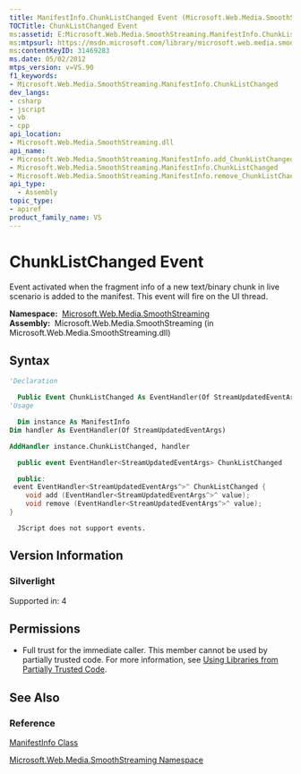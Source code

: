 ```yaml
---
title: ManifestInfo.ChunkListChanged Event (Microsoft.Web.Media.SmoothStreaming)
TOCTitle: ChunkListChanged Event
ms:assetid: E:Microsoft.Web.Media.SmoothStreaming.ManifestInfo.ChunkListChanged
ms:mtpsurl: https://msdn.microsoft.com/library/microsoft.web.media.smoothstreaming.manifestinfo.chunklistchanged(v=VS.90)
ms:contentKeyID: 31469283
ms.date: 05/02/2012
mtps_version: v=VS.90
f1_keywords:
- Microsoft.Web.Media.SmoothStreaming.ManifestInfo.ChunkListChanged
dev_langs:
- csharp
- jscript
- vb
- cpp
api_location:
- Microsoft.Web.Media.SmoothStreaming.dll
api_name:
- Microsoft.Web.Media.SmoothStreaming.ManifestInfo.add_ChunkListChanged
- Microsoft.Web.Media.SmoothStreaming.ManifestInfo.ChunkListChanged
- Microsoft.Web.Media.SmoothStreaming.ManifestInfo.remove_ChunkListChanged
api_type:
  - Assembly
topic_type:
- apiref
product_family_name: VS
---
```


# ChunkListChanged Event

Event activated when the fragment info of a new text/binary chunk in live scenario is added to the manifest. This event will fire on the UI thread.

**Namespace:**  [Microsoft.Web.Media.SmoothStreaming](microsoft-web-media-smoothstreaming-namespace_1.md)  
**Assembly:**  Microsoft.Web.Media.SmoothStreaming (in Microsoft.Web.Media.SmoothStreaming.dll)

## Syntax

```vb
'Declaration

  Public Event ChunkListChanged As EventHandler(Of StreamUpdatedEventArgs)
'Usage

  Dim instance As ManifestInfo
Dim handler As EventHandler(Of StreamUpdatedEventArgs)

AddHandler instance.ChunkListChanged, handler
```

```csharp
  public event EventHandler<StreamUpdatedEventArgs> ChunkListChanged
```

```cpp
  public:
 event EventHandler<StreamUpdatedEventArgs^>^ ChunkListChanged {
    void add (EventHandler<StreamUpdatedEventArgs^>^ value);
    void remove (EventHandler<StreamUpdatedEventArgs^>^ value);
}
```

```jscript
  JScript does not support events.
```

## Version Information

### Silverlight

Supported in: 4  

## Permissions

  - Full trust for the immediate caller. This member cannot be used by partially trusted code. For more information, see [Using Libraries from Partially Trusted Code](https://msdn.microsoft.com/library/8skskf63).

## See Also

### Reference

[ManifestInfo Class](manifestinfo-class-microsoft-web-media-smoothstreaming_1.md)

[Microsoft.Web.Media.SmoothStreaming Namespace](microsoft-web-media-smoothstreaming-namespace_1.md)

